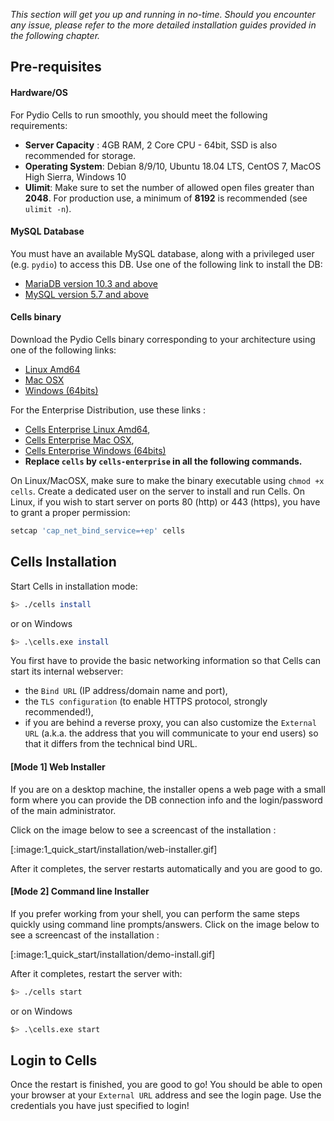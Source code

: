 _This section will get you up and running in no-time. Should you encounter any issue, please refer to the more detailed installation guides provided in the following chapter._

## Pre-requisites

#### Hardware/OS

For Pydio Cells to run smoothly, you should meet the following requirements:

- **Server Capacity** : 4GB RAM, 2 Core CPU - 64bit, SSD is also recommended for storage.
- **Operating System**: Debian 8/9/10, Ubuntu 18.04 LTS, CentOS 7, MacOS High Sierra, Windows 10
- **Ulimit**: Make sure to set the number of allowed open files greater than **2048**. For production use, a minimum of **8192** is recommended (see `ulimit -n`).

#### MySQL Database

You must have an available MySQL database, along with a privileged user (e.g. `pydio`) to access this DB. Use one of the following link to install the DB:

- [MariaDB version 10.3 and above](https://downloads.mariadb.org/mariadb/repositories)
- [MySQL version 5.7 and above](https://dev.mysql.com/doc/refman/8.0/en/installing.html)

#### Cells binary

Download the Pydio Cells binary corresponding to your architecture using one of the following links:

- [Linux Amd64](https://download.pydio.com/latest/cells/release/{latest}/linux-amd64/cells)
- [Mac OSX](https://download.pydio.com/latest/cells/release/{latest}/darwin-amd64/cells)
- [Windows (64bits)](https://download.pydio.com/latest/cells/release/{latest}/windows-amd64/cells.exe)

For the Enterprise Distribution, use these links :

- [Cells Enterprise Linux Amd64](https://download.pydio.com/latest/cells-enterprise/release/{latest}/linux-amd64/cells-enterprise),
- [Cells Enterprise Mac OSX](https://download.pydio.com/latest/cells-enterprise/release/{latest}/darwin-amd64/cells-enterprise),
- [Cells Enterprise Windows (64bits)](https://download.pydio.com/latest/cells-enterprise/release/{latest}/windows-amd64/cells-enterprise.exe)
- **Replace `cells` by `cells-enterprise` in all the following commands.**

On Linux/MacOSX, make sure to make the binary executable using `chmod +x cells`. Create a dedicated user on the server to install and run Cells. On Linux, if you wish to start server on ports 80 (http) or 443 (https), you have to grant a proper permission:

```sh
setcap 'cap_net_bind_service=+ep' cells
```

## Cells Installation

Start Cells in installation mode:

```sh
$> ./cells install
```

or on Windows

```sh
$> .\cells.exe install
```

You first have to provide the basic networking information so that Cells can start its internal webserver:

- the `Bind URL` (IP address/domain name and port),
- the `TLS configuration` (to enable HTTPS protocol, strongly recommended!),
- if you are behind a reverse proxy, you can also customize the `External URL` (a.k.a. the address that you will communicate to your end users) so that it differs from the technical bind URL.

#### [Mode 1] Web Installer

If you are on a desktop machine, the installer opens a web page with a small form where you can provide the DB connection info and the login/password of the main administrator.

Click on the image below to see a screencast of the installation :

[:image:1_quick_start/installation/web-installer.gif]

After it completes, the server restarts automatically and you are good to go.

#### [Mode 2] Command line Installer

If you prefer working from your shell, you can perform the same steps quickly using command line prompts/answers. Click on the image below to see a screencast of the installation :

[:image:1_quick_start/installation/demo-install.gif]

After it completes, restart the server with:

```sh
$> ./cells start
```

or on Windows

```sh
$> .\cells.exe start
```

## Login to Cells

Once the restart is finished, you are good to go! You should be able to open your browser at your `External URL` address and see the login page. Use the credentials you have just specified to login!
